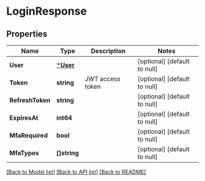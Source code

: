 # LoginResponse

## Properties
Name | Type | Description | Notes
------------ | ------------- | ------------- | -------------
**User** | [***User**](User.md) |  | [optional] [default to null]
**Token** | **string** | JWT access token | [optional] [default to null]
**RefreshToken** | **string** |  | [optional] [default to null]
**ExpiresAt** | **int64** |  | [optional] [default to null]
**MfaRequired** | **bool** |  | [optional] [default to null]
**MfaTypes** | **[]string** |  | [optional] [default to null]

[[Back to Model list]](../README.md#documentation-for-models) [[Back to API list]](../README.md#documentation-for-api-endpoints) [[Back to README]](../README.md)

